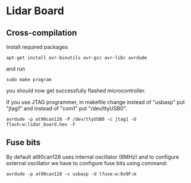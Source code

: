 # Lidar  Board

## Cross-compilation
Install required packages
```
apt-get install avr-binutils avr-gcc avr-libc avrdude
```
and run
```
sudo make program
```
you should now get successfully flashed microcontroller.

If you use JTAG programmer, in makefile change instead of "usbasp" put "jtag1"
and instead of "com1" put "/dev/ttyUSB0".
```
avrdude -p at90can128 -P /dev/ttyUSB0 -c jtag1 -U flash:w:lidar_board.hex -F
```

## Fuse bits
By default at90can128 uses internal oscillator (8MHz) and to configure external 
oscillator we have to configure fuse bits using command:
```
avrdude -p at90can128 -c usbasp -U lfuse:w:0x9F:m
```
